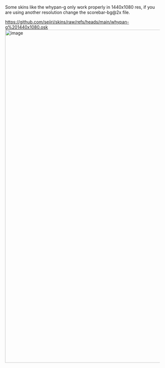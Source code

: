 Some skins like the whypan-g only work properly in 1440x1080 res, if you are using another resolution change the scorebar-bg@2x file.

https://github.com/seiiri/skins/raw/refs/heads/main/whypan-g%201440x1080.osk
<img width="1440" height="1080" alt="image" src="https://github.com/user-attachments/assets/4f11e50a-3173-438f-8f85-6e90e34e756f" />

